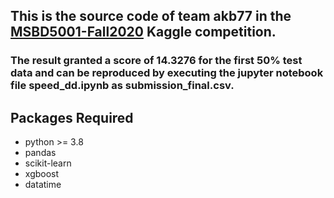 ## This is the source code of team **akb77** in the [MSBD5001-Fall2020](https://www.kaggle.com/c/msbd5001-fall2020/overview) Kaggle competition.

### The result granted a score of **14.3276** for the first 50% test data and can be reproduced by executing the jupyter notebook file **speed_dd.ipynb** as **submission_final.csv**. 

## Packages Required
* python >= 3.8
* pandas
* scikit-learn
* xgboost
* datatime
